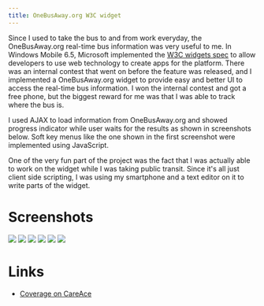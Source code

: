 ```yaml
---
title: OneBusAway.org W3C widget
---
```

Since I used to take the bus to and from work everyday, the OneBusAway.org
real-time bus information was very useful to me. In Windows Mobile 6.5,
Microsoft implemented the [W3C widgets spec][1] to allow developers to use web
technology to create apps for the platform. There was an internal contest that
went on before the feature was released, and I implemented a OneBusAway.org
widget to provide easy and better UI to access the real-time bus information. I
won the internal contest and got a free phone, but the biggest reward for me
was that I was able to track where the bus is.

I used AJAX to load information from OneBusAway.org and showed progress
indicator while user waits for the results as shown in screenshots below. Soft
key menus like the one shown in the first screenshot were implemented using
JavaScript.

One of the very fun part of the project was the fact that I was actually able
to work on the widget while I was taking public transit. Since it's all just
client side scripting, I was using my smartphone and a text editor on it to
write parts of the widget.

# Screenshots

[![](https://media.dannysu.com/oba1.thumbnail.png)](https://media.dannysu.com/oba1.png)
[![](https://media.dannysu.com/oba2.thumbnail.png)](https://media.dannysu.com/oba2.png)
[![](https://media.dannysu.com/oba3.thumbnail.png)](https://media.dannysu.com/oba3.png)
[![](https://media.dannysu.com/oba4.thumbnail.png)](https://media.dannysu.com/oba4.png)
[![](https://media.dannysu.com/oba5.thumbnail.png)](https://media.dannysu.com/oba5.png)
[![](https://media.dannysu.com/oba6.thumbnail.png)](https://media.dannysu.com/oba6.png)

# Links
	
- [Coverage on CareAce][2]

  [1]: http://www.w3.org/TR/widgets/
  [2]: http://www.careace.net/2010/02/11/travel-around-seattle-by-bus-made-easy/

